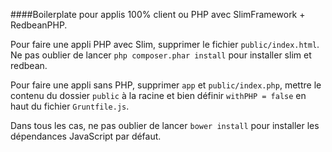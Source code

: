 ####Boilerplate pour applis 100% client ou PHP avec SlimFramework + RedbeanPHP.

Pour faire une appli PHP avec Slim, supprimer le fichier `public/index.html`. Ne pas oublier de lancer `php composer.phar install` pour installer slim et redbean.

Pour faire une appli sans PHP, supprimer `app` et `public/index.php`, mettre le contenu du dossier `public` à la racine et bien définir `withPHP = false` en haut du fichier `Gruntfile.js`.

Dans tous les cas, ne pas oublier de lancer `bower install` pour installer les dépendances JavaScript par défaut.